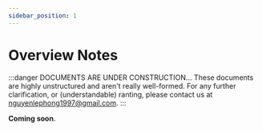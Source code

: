 ```yaml
---
sidebar_position: 1
---
```


# Overview Notes


:::danger DOCUMENTS ARE UNDER CONSTRUCTION...
These documents are highly unstructured and aren't really well-formed. For any further clarification, or (understandable) ranting, please contact us at nguyenlephong1997@gmail.com.
:::

**Coming soon**.
